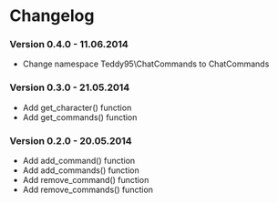 # Changelog

### Version 0.4.0 - 11.06.2014

- Change namespace Teddy95\ChatCommands to ChatCommands

### Version 0.3.0 - 21.05.2014

- Add get_character() function
- Add get_commands() function

### Version 0.2.0 - 20.05.2014

- Add add_command() function
- Add add_commands() function
- Add remove_command() function
- Add remove_commands() function
